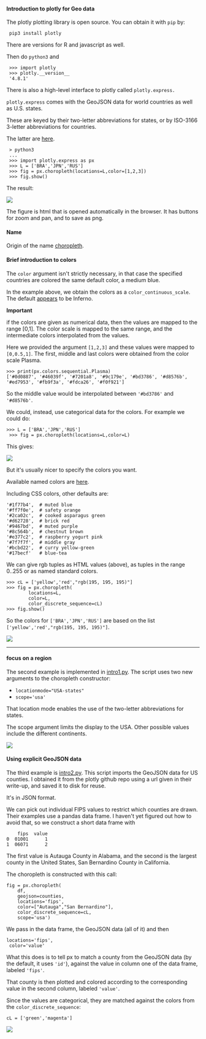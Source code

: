 #### Introduction to plotly for Geo data

The plotly plotting library is open source.  You can obtain it with ``pip`` by:

     pip3 install plotly
     
There are versions for R and javascript as well.

Then do ``python3`` and 

	 >>> import plotly
	 >>> plotly.__version__
	 '4.8.1'

There is also a high-level interface to plotly called ``plotly.express.``

``plotly.express`` comes with the GeoJSON data for world countries as well as U.S. states.  

These are keyed by their two-letter abbreviations for states, or by ISO-3166 3-letter abbreviations for countries.  

The latter are [here](https://en.wikipedia.org/wiki/List_of_ISO_3166_country_codes).

	 > python3       
	 ...
	 >>> import plotly.express as px
	 >>> L = ['BRA','JPN','RUS']
	 >>> fig = px.choropleth(locations=L,color=[1,2,3])
     >>> fig.show()

The result:

![](figs/intro0.png)

The figure is html that is opened automatically in the browser.  It has buttons for zoom and pan, and to save as png.

#### Name

Origin of the name [choropleth](https://en.wikipedia.org/wiki/Choropleth_map).


#### Brief introduction to colors

The ``color`` argument isn't strictly necessary, in that case the specified countries are colored the same default color, a medium blue.

In the example above, we obtain the colors as a ``color_continuous_scale``.  The default [appears](https://plotly.com/python/builtin-colorscales/) to be Inferno.

**Important**

if the colors are given as numerical data, then the values are mapped to the range [0,1].  The color scale is mapped to the same range, and the intermediate colors interpolated from the values.

Here we provided the argument ``[1,2,3]`` and these values were mapped to ``[0,0.5,1]``.  The first, middle and last colors were obtained from the color scale Plasma.

    >>> print(px.colors.sequential.Plasma)
    ['#0d0887', '#46039f', '#7201a8', '#9c179e', '#bd3786', '#d8576b', '#ed7953', '#fb9f3a', '#fdca26', '#f0f921']

So the middle value would be interpolated between ``'#bd3786'`` and ``'#d8576b'``.

We could, instead, use categorical data for the colors.  For example we could do:

    >>> L = ['BRA','JPN','RUS']
	 >>> fig = px.choropleth(locations=L,color=L)

This gives:

![](figs/colors.png)

But it's usually nicer to specify the colors you want. 

Available named colors are [here](https://community.plotly.com/t/plotly-colours-list/11730/2).

Including CSS colors, other defaults are:

    '#1f77b4',  # muted blue
    '#ff7f0e',  # safety orange
    '#2ca02c',  # cooked asparagus green
    '#d62728',  # brick red
    '#9467bd',  # muted purple
    '#8c564b',  # chestnut brown
    '#e377c2',  # raspberry yogurt pink
    '#7f7f7f',  # middle gray
    '#bcbd22',  # curry yellow-green
    '#17becf'   # blue-tea

We can give rgb tuples as HTML values (above), as tuples in the range 0..255 or as named standard colors.

	>>> cL = ['yellow','red',"rgb(195, 195, 195)"]
	>>> fig = px.choropleth(
	        locations=L,
	        color=L,
	        color_discrete_sequence=cL)
	>>> fig.show()
	
So the colors for ``['BRA','JPN','RUS']`` are based on the list ``['yellow','red',"rgb(195, 195, 195)"]``.

![](figs/intro1b.png)

<hr>

#### focus on a region

The second example is implemented in [intro1.py](intro1.py).  The script uses two new arguments to the choropleth constructor:

- ``locationmode="USA-states"``
- ``scope='usa'``

That location mode enables the use of the two-letter abbreviations for states.  

The scope argument limits the display to the USA.  Other possible values include the different continents.

![](figs/intro1.png)

#### Using explicit GeoJSON data

The third example is [intro2.py](intro2.py).  This script imports the GeoJSON data for US counties.  I obtained it from the plotly github repo using a url given in their write-up, and saved it to disk for reuse.

It's in JSON format.

We can pick out individual FIPS values to restrict which counties are drawn.  Their examples use a pandas data frame.  I haven't yet figured out how to avoid that, so we construct a short data frame with

        fips  value
	0  01001      1
	1  06071      2

The first value is Autauga County in Alabama, and the second is the largest county in the United States, San Bernardino County in California.

The choropleth is constructed with this call:

	fig = px.choropleth(
	    df,
	    geojson=counties,
	    locations='fips',
	    color=["Autauga","San Bernardino"],
	    color_discrete_sequence=cL,
	    scope='usa')
    

We pass in the data frame, the GeoJSON data (all of it) and then 

    locations='fips',
	 color='value'
	 
What this does is to tell px to match a county from the GeoJSON data (by the default, it uses ``'id'``), against the value in column one of the data frame, labeled ``'fips'``.

That county is then plotted and colored according to the corresponding value in the second column, labeled ``'value'``.

Since the values are categorical, they are matched against the colors from the ``color_discrete_sequence``:

    cL = ['green','magenta']

![](figs/intro2.png)




